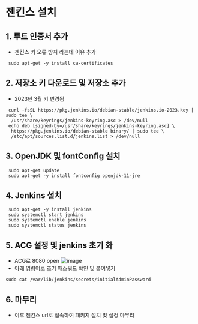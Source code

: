# 젠킨스 설치

## 1. 루트 인증서 추가
- 젠킨스 키 오류 방지 라는데 이유 추가
```
 sudo apt-get -y install ca-certificates
```

## 2. 저장소 키 다운로드 및 저장소 추가
- 2023년 3월 키 변경됨
```
 curl -fsSL https://pkg.jenkins.io/debian-stable/jenkins.io-2023.key | sudo tee \
  /usr/share/keyrings/jenkins-keyring.asc > /dev/null
 echo deb [signed-by=/usr/share/keyrings/jenkins-keyring.asc] \
  https://pkg.jenkins.io/debian-stable binary/ | sudo tee \
  /etc/apt/sources.list.d/jenkins.list > /dev/null
```

## 3. OpenJDK 및 fontConfig 설치
```
 sudo apt-get update
 sudo apt-get -y install fontconfig openjdk-11-jre
```

## 4. Jenkins 설치
```
 sudo apt-get -y install jenkins
 sudo systemctl start jenkins
 sudo systemctl enable jenkins
 sudo systemctl status jenkins
```

## 5. ACG 설정 및 jenkins 초기 화
- ACG로 8080 open
![image](https://github.com/clabi-lab/kubernetes/assets/142856874/02ea5522-931c-407b-a50c-3390f3e7976e)
- 아래 명령어로 초기 패스워드 확인 및 붙여넣기
```
sudo cat /var/lib/jenkins/secrets/initialAdminPassword
```

## 6. 마무리
- 이후 젠킨스 url로 접속하여 패키지 설치 및 설정 마무리
  
  
